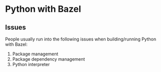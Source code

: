 # Python with Bazel

## Issues

People usually run into the following issues when building/running Python with Bazel:
1. Package management
1. Package dependency management
1. Python interpreter



